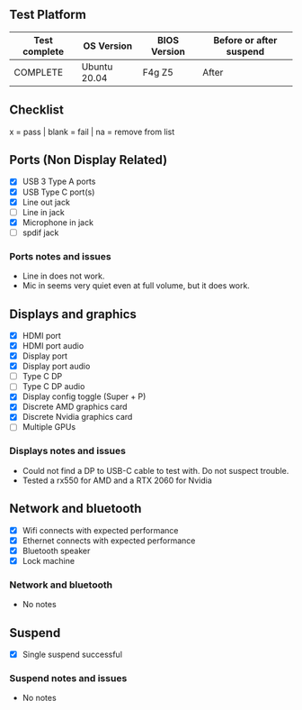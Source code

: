 ## Test Platform

| Test complete | OS Version     | BIOS Version | Before or after suspend |
| ------------- | -------------- | ------------ | ----------------------- |
|   COMPLETE    | Ubuntu 20.04   | F4g Z5       | After                   |

## Checklist
x = pass | blank = fail | na = remove from list

## Ports (Non Display Related)

- [x] USB 3 Type A ports
- [x] USB Type C port(s)
- [x] Line out jack
- [ ] Line in jack
- [x] Microphone in jack
- [ ] spdif jack

### Ports notes and issues

- Line in does not work.
- Mic in seems very quiet even at full volume, but it does work.

## Displays and graphics

- [x] HDMI port
- [x] HDMI port audio
- [x] Display port
- [x] Display port audio
- [ ] Type C DP
- [ ] Type C DP audio
- [x] Display config toggle (Super + P)
- [x] Discrete AMD graphics card
- [x] Discrete Nvidia graphics card
- [ ] Multiple GPUs

### Displays notes and issues

- Could not find a DP to USB-C cable to test with. Do not suspect trouble.
- Tested a rx550 for AMD and a RTX 2060 for Nvidia

## Network and bluetooth

- [x] Wifi connects with expected performance
- [x] Ethernet connects with expected performance
- [x] Bluetooth speaker
- [x] Lock machine

### Network and bluetooth

- No notes

## Suspend

- [x] Single suspend successful

### Suspend notes and issues

- No notes


